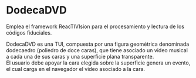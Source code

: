 # DodecaDVD
Emplea el framework ReacTIVIsion para el procesamiento y lectura de los códigos fiduciales.



DodecaDVD es una TUI, compuesta por una figura geométrica denominada dodecaedro (poliedro de doce caras),
que tiene asociado un video musical a cada una de sus caras y una superficie plana transparente.  
El usuario debe apoyar la cara elegida sobre la superficie genera un evento, el cual carga en el navegador 
el video asociado a la cara. 

